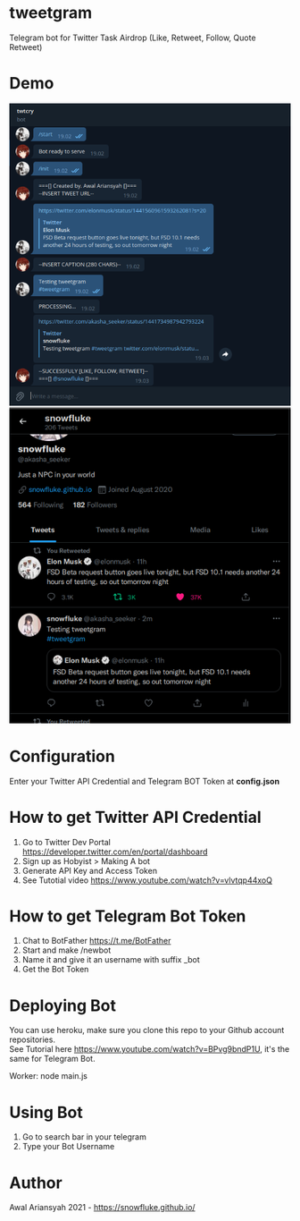 # tweetgram
Telegram bot for Twitter Task Airdrop (Like, Retweet, Follow, Quote Retweet)

# Demo
![Tweetgram 1](./tweetgram1.png)
![Tweetgram 2](./tweetgram2.png)

# Configuration
Enter your Twitter API Credential and Telegram BOT Token at **config.json**

# How to get Twitter API Credential
1. Go to Twitter Dev Portal https://developer.twitter.com/en/portal/dashboard
2. Sign up as Hobyist > Making A bot
3. Generate API Key and Access Token
4. See Tutotial video https://www.youtube.com/watch?v=vlvtqp44xoQ

# How to get Telegram Bot Token
1. Chat to BotFather https://t.me/BotFather
2. Start and make /newbot
3. Name it and give it an username with suffix \_bot
4. Get the Bot Token

# Deploying Bot
You can use heroku, make sure you clone this repo to your Github account repositories.\
See Tutorial here https://www.youtube.com/watch?v=BPvg9bndP1U, it's the same for Telegram Bot.

Worker: node main.js

# Using Bot
1. Go to search bar in your telegram
2. Type your Bot Username

# Author
Awal Ariansyah 2021 - https://snowfluke.github.io/
